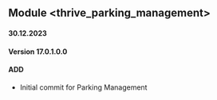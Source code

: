 ## Module <thrive_parking_management>

#### 30.12.2023
#### Version 17.0.1.0.0
#### ADD
- Initial commit for Parking Management
